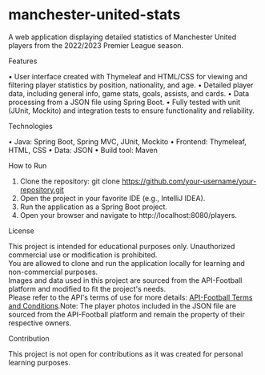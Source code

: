 # manchester-united-stats
A web application displaying detailed statistics of Manchester United players from the 2022/2023 Premier League season.

Features

•	User interface created with Thymeleaf and HTML/CSS for viewing and filtering player statistics by position, nationality, and age.
•	Detailed player data, including general info, game stats, goals, assists, and cards.
•	Data processing from a JSON file using Spring Boot.
•	Fully tested with unit (JUnit, Mockito) and integration tests to ensure functionality and reliability.

Technologies

•	Java: Spring Boot, Spring MVC, JUnit, Mockito
•	Frontend: Thymeleaf, HTML, CSS
•	Data: JSON
•	Build tool: Maven

How to Run

1.	Clone the repository: git clone https://github.com/your-username/your-repository.git
2.	Open the project in your favorite IDE (e.g., IntelliJ IDEA).
3.	Run the application as a Spring Boot project.
4.	Open your browser and navigate to http://localhost:8080/players.
   
License

This project is intended for educational purposes only. Unauthorized commercial use or modification is prohibited.  
You are allowed to clone and run the application locally for learning and non-commercial purposes.  
Images and data used in this project are sourced from the API-Football platform and modified to fit the project's needs.  
Please refer to the API's terms of use for more details: [API-Football Terms and Conditions](https://www.api-football.com/terms).Note: The player photos included in the JSON file are sourced from the API-Football platform and remain the property of their respective owners.

Contribution

This project is not open for contributions as it was created for personal learning purposes.

